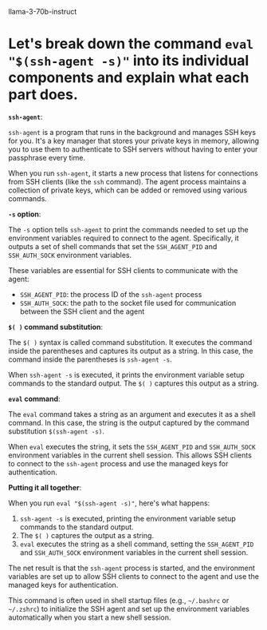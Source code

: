 llama-3-70b-instruct

# Let's break down the command `eval "$(ssh-agent -s)"` into its individual components and explain what each part does.

**`ssh-agent`**:

`ssh-agent` is a program that runs in the background and manages SSH keys for you. It's a key manager that stores your private keys in memory, allowing you to use them to authenticate to SSH servers without having to enter your passphrase every time.

When you run `ssh-agent`, it starts a new process that listens for connections from SSH clients (like the `ssh` command). The agent process maintains a collection of private keys, which can be added or removed using various commands.

**`-s` option**:

The `-s` option tells `ssh-agent` to print the commands needed to set up the environment variables required to connect to the agent. Specifically, it outputs a set of shell commands that set the `SSH_AGENT_PID` and `SSH_AUTH_SOCK` environment variables.

These variables are essential for SSH clients to communicate with the agent:

* `SSH_AGENT_PID`: the process ID of the `ssh-agent` process
* `SSH_AUTH_SOCK`: the path to the socket file used for communication between the SSH client and the agent

**`$( )` command substitution**:

The `$( )` syntax is called command substitution. It executes the command inside the parentheses and captures its output as a string. In this case, the command inside the parentheses is `ssh-agent -s`.

When `ssh-agent -s` is executed, it prints the environment variable setup commands to the standard output. The `$( )` captures this output as a string.

**`eval` command**:

The `eval` command takes a string as an argument and executes it as a shell command. In this case, the string is the output captured by the command substitution `$(ssh-agent -s)`.

When `eval` executes the string, it sets the `SSH_AGENT_PID` and `SSH_AUTH_SOCK` environment variables in the current shell session. This allows SSH clients to connect to the `ssh-agent` process and use the managed keys for authentication.

**Putting it all together**:

When you run `eval "$(ssh-agent -s)"`, here's what happens:

1. `ssh-agent -s` is executed, printing the environment variable setup commands to the standard output.
2. The `$( )` captures the output as a string.
3. `eval` executes the string as a shell command, setting the `SSH_AGENT_PID` and `SSH_AUTH_SOCK` environment variables in the current shell session.

The net result is that the `ssh-agent` process is started, and the environment variables are set up to allow SSH clients to connect to the agent and use the managed keys for authentication.

This command is often used in shell startup files (e.g., `~/.bashrc` or `~/.zshrc`) to initialize the SSH agent and set up the environment variables automatically when you start a new shell session.
